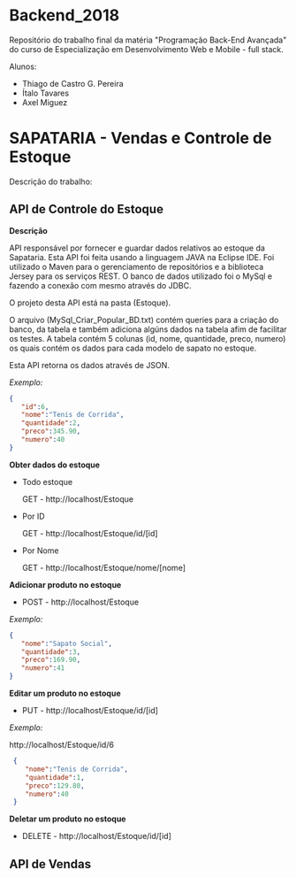 # Backend_2018
Repositório do trabalho final da matéria "Programação Back-End Avançada" do curso de Especialização em Desenvolvimento Web e Mobile - full stack.

Alunos:
- Thiago de Castro G. Pereira
- Ítalo Tavares
- Axel Miguez

# SAPATARIA - Vendas e Controle de Estoque

Descrição do trabalho:





## API de Controle do Estoque

__Descrição__

API responsável por fornecer e guardar dados relativos ao estoque da Sapataria. Esta API foi feita usando a linguagem JAVA na Eclipse IDE. Foi utilizado o Maven para o gerenciamento de repositórios e a biblioteca Jersey para os serviços REST. O banco de dados utilizado foi o MySql e fazendo a conexão com mesmo através do JDBC.

O projeto desta API está na pasta (Estoque).

O arquivo (MySql_Criar_Popular_BD.txt) contém queries para a criação do banco, da tabela e também adiciona algúns dados na tabela afim de facilitar os testes. A tabela contém 5 colunas (id, nome, quantidade, preco, numero) os quais contém os dados para cada modelo de sapato no estoque.

Esta API retorna os dados através de JSON.

_Exemplo:_
   
   ```json
   {
      "id":6,
      "nome":"Tenis de Corrida",
      "quantidade":2,
      "preco":345.90,
      "numero":40
   }
   ```

__Obter dados do estoque__

- Todo estoque

  GET - http://localhost/Estoque
  
- Por ID

  GET - http://localhost/Estoque/id/[id]
  
- Por Nome

  GET - http://localhost/Estoque/nome/[nome]
  
 __Adicionar produto no estoque__
  
  - POST - http://localhost/Estoque
   
   _Exemplo:_
   
   ```json
   {
      "nome":"Sapato Social",
      "quantidade":3,
      "preco":169.90,
      "numero":41
   }  
   ```

__Editar um produto no estoque__

   - PUT - http://localhost/Estoque/id/[id]
  
   _Exemplo:_
   
   http://localhost/Estoque/id/6
   
  ```json
   {
      "nome":"Tenis de Corrida",
      "quantidade":1,
      "preco":129.80,
      "numero":40
   }
   ```
   
__Deletar um produto no estoque__

  - DELETE - http://localhost/Estoque/id/[id]
  
  
  ## API de Vendas
  
  
  
